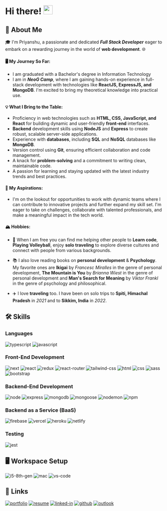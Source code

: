 # Hi there! <img src="https://media.giphy.com/media/hvRJCLFzcasrR4ia7z/giphy.gif" width="29px" height="29px">

## 🚀 About Me

🎓 I'm Priyanshu, a passionate and dedicated ***Full Stack Developer*** eager to embark on a rewarding journey in the world of **web development**. 🌐

#### 🖥️ My Journey So Far:
- I am graduated with a Bachelor's degree in Information Technology
- I am in ***NeoG Camp***, where I am gaining hands-on experience in full-stack development with technologies like **ReactJS, ExpressJS, and MongoDB**. I'm excited to bring my theoretical knowledge into practical use.

#### 💡 What I Bring to the Table:
- Proficiency in web technologies such as **HTML, CSS, JavaScript, and React** for building dynamic and user-friendly **front-end** interfaces.
- **Backend** development skills using **NodeJS** and **Express** to create robust, scalable server-side applications.
- Experience with **databases**, including **SQL** and **NoSQL** databases like **MongoDB**.
- Version control using **Git**, ensuring efficient collaboration and code management.
- A knack for **problem-solving** and a commitment to writing clean, maintainable code.
- A passion for learning and staying updated with the latest industry trends and best practices.

#### 💼 My Aspirations:
- I'm on the lookout for opportunities to work with dynamic teams where I can contribute to innovative projects and further expand my skill set. I'm eager to take on challenges, collaborate with talented professionals, and make a meaningful impact in the tech world.

#### 🏔 Hobbies:
- 🎸 When I am free you can find me helping other people to **Learn code**, **Playing Volleyball**, enjoy **solo traveling** to explore diverse cultures and connect with people from various backgrounds.

- 📚 I also love reading books on **personal development** & **Psychology**. My favorite ones are **Ikigai** by _Francesc Miralles_ in the genre of personal development, **The Mountain is You** by _Brianna Wiest_ in the genre of personal development and **Man's Search for Meaning** by _Viktor Frankl_ in the genre of psychology and philosophical.

- ✈️ I love **traveling** too. I have been on solo trips to **Spiti, Himachal Pradesh** in _2021_ and to **Sikkim, India** in _2022_.

## 🛠️ Skills

### Languages

![typescript](https://img.shields.io/badge/TypeScript-3178C6?style=for-the-badge&logo=typescript&logoColor=white)
![javascript](https://img.shields.io/badge/JavaScript-323330?style=for-the-badge&logo=javascript&logoColor=F7DF1E)

### Front-End Development

![next](https://img.shields.io/badge/Next-000000?style=for-the-badge&logo=nextdotjs&logoColor=FFFFFF)
![react](https://img.shields.io/badge/React-20232A?style=for-the-badge&logo=react&logoColor=61DAFB)
![redux](https://img.shields.io/badge/Redux-593D88?style=for-the-badge&logo=redux&logoColor=white)
![react-router](https://img.shields.io/badge/React_Router-CA4245?style=for-the-badge&logo=react-router&logoColor=white)
![tailwind-css](https://img.shields.io/badge/tailwind_css-06B6D4?style=for-the-badge&logo=tailwind-css&logoColor=white)
![html](https://img.shields.io/badge/HTML5-E34F26?style=for-the-badge&logo=html5&logoColor=white)
![css](https://img.shields.io/badge/CSS3-1572B6?style=for-the-badge&logo=css3&logoColor=white)
![sass](https://img.shields.io/badge/SASS-CC6699?style=for-the-badge&logo=sass&logoColor=white)
![bootstrap](https://img.shields.io/badge/Bootstrap-563D7C?style=for-the-badge&logo=bootstrap&logoColor=white)

### Backend-End Development

![node](https://img.shields.io/badge/Node-339933?style=for-the-badge&logo=node.js&logoColor=white)
![express](https://img.shields.io/badge/Express-000000?style=for-the-badge&logo=express&logoColor=white)
![mongodb](https://img.shields.io/badge/MongoDB-47A248?style=for-the-badge&logo=mongodb&logoColor=white)
![mongoose](https://img.shields.io/badge/Mongoose-880000?style=for-the-badge&logo=mongoose&logoColor=white)
![nodemon](https://img.shields.io/badge/Nodemon-76D04B?style=for-the-badge&logo=nodemon&logoColor=white)
![npm](https://img.shields.io/badge/NPM-CB3837?style=for-the-badge&logo=npm&logoColor=white)

### Backend as a Service (BaaS)

![firebase](https://img.shields.io/badge/Firebase-ffaa00?style=for-the-badge&logo=Firebase&logoColor=white)
![vercel](https://img.shields.io/badge/Vercel-000000?style=for-the-badge&logo=Vercel&logoColor=white)
![heroku](https://img.shields.io/badge/Heroku-430098?style=for-the-badge&logo=heroku&logoColor=white)
![netlify](https://img.shields.io/badge/Netlify-00C7B7?style=for-the-badge&logo=netlify&logoColor=white)

### Testing

![jest](https://img.shields.io/badge/Jest-C21325?style=for-the-badge&logo=jest&logoColor=white)

## 🖥️ Workspace Setup

![i5-8th-gen](https://img.shields.io/badge/Intel-Core_i5_5th-0071C5?style=for-the-badge&logo=intel&logoColor=white)
![mac](https://img.shields.io/badge/Mac-000000?style=for-the-badge&logo=macos&logoColor=white)
![vs-code](https://img.shields.io/badge/VS_Code-007ACC?style=for-the-badge&logo=Visual-Studio-Code&logoColor=white)

## 🔗 Links

[![portfolio](https://img.shields.io/badge/Portfolio-5340ff?style=for-the-badge&logo=Google-chrome&logoColor=white)](https://my-portfolio-xi-eight-88.vercel.app)
[![resume](https://img.shields.io/badge/Resume-4285F4?style=for-the-badge&logo=read-the-docs&logoColor=white)](https://github.com/PriyanshuSinghR/PriyanshuSinghR/files/12777080/priyanshuResume.pdf)
[![linked-in](https://img.shields.io/badge/Linked_In-0077B5?style=for-the-badge&logo=LinkedIn&logoColor=white)](https://www.linkedin.com/in/priyanshu844)
[![github](https://img.shields.io/badge/GitHub-000000?style=for-the-badge&logo=GitHub&logoColor=white)](https://github.com/PriyanshuSinghR)
[![outlook](https://img.shields.io/badge/outlook-0078D4?style=for-the-badge&logo=Microsoftoutlook&logoColor=white)](mailto:priyanshusingh.gh@outlook.com)

